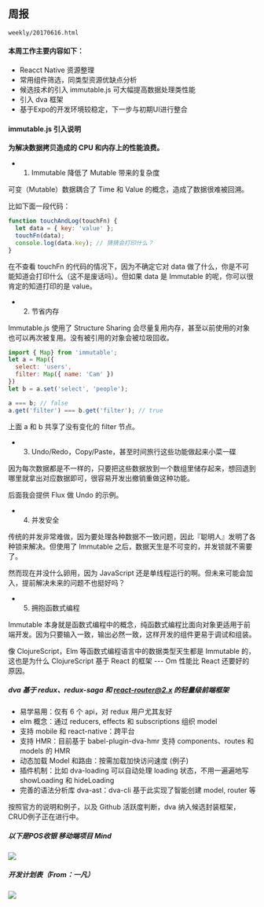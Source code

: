 ## 周报

`weekly/20170616.html`

#### 本周工作主要内容如下：

- Reacct Native 资源整理
- 常用组件筛选，同类型资源优缺点分析
- 候选技术的引入 immutable.js 可大幅提高数据处理类性能
- 引入 dva 框架
- 基于Expo的开发环境较稳定，下一步与初期UI进行整合

#### immutable.js 引入说明

**为解决数据拷贝造成的 CPU 和内存上的性能浪费。**

- 1. Immutable 降低了 Mutable 带来的复杂度

可变（Mutable）数据耦合了 Time 和 Value 的概念，造成了数据很难被回溯。

比如下面一段代码：

```javascript
function touchAndLog(touchFn) {
  let data = { key: 'value' };
  touchFn(data);
  console.log(data.key); // 猜猜会打印什么？
}
```
在不查看 touchFn 的代码的情况下，因为不确定它对 data 做了什么，你是不可能知道会打印什么（这不是废话吗）。但如果 data 是 Immutable 的呢，你可以很肯定的知道打印的是 value。

- 2. 节省内存

Immutable.js 使用了 Structure Sharing 会尽量复用内存，甚至以前使用的对象也可以再次被复用。没有被引用的对象会被垃圾回收。

```javascript
import { Map} from 'immutable';
let a = Map({
  select: 'users',
  filter: Map({ name: 'Cam' })
})
let b = a.set('select', 'people');

a === b; // false
a.get('filter') === b.get('filter'); // true
```
上面 a 和 b 共享了没有变化的 filter 节点。

- 3. Undo/Redo，Copy/Paste，甚至时间旅行这些功能做起来小菜一碟

因为每次数据都是不一样的，只要把这些数据放到一个数组里储存起来，想回退到哪里就拿出对应数据即可，很容易开发出撤销重做这种功能。

后面我会提供 Flux 做 Undo 的示例。

- 4. 并发安全

传统的并发非常难做，因为要处理各种数据不一致问题，因此『聪明人』发明了各种锁来解决。但使用了 Immutable 之后，数据天生是不可变的，并发锁就不需要了。

然而现在并没什么卵用，因为 JavaScript 还是单线程运行的啊。但未来可能会加入，提前解决未来的问题不也挺好吗？

- 5. 拥抱函数式编程

Immutable 本身就是函数式编程中的概念，纯函数式编程比面向对象更适用于前端开发。因为只要输入一致，输出必然一致，这样开发的组件更易于调试和组装。

像 ClojureScript，Elm 等函数式编程语言中的数据类型天生都是 Immutable 的，这也是为什么 ClojureScript 基于 React 的框架 --- Om 性能比 React 还要好的原因。

##### dva 基于 redux、redux-saga 和 react-router@2.x 的轻量级前端框架

- 易学易用：仅有 6 个 api，对 redux 用户尤其友好
- elm 概念：通过 reducers, effects 和 subscriptions 组织 model
- 支持 mobile 和 react-native：跨平台
- 支持 HMR：目前基于 babel-plugin-dva-hmr 支持 components、routes 和 models 的 HMR
- 动态加载 Model 和路由：按需加载加快访问速度 (例子)
- 插件机制：比如 dva-loading 可以自动处理 loading 状态，不用一遍遍地写 showLoading 和 hideLoading
- 完善的语法分析库 dva-ast：dva-cli 基于此实现了智能创建 model, router 等

按照官方的说明和例子，以及 Github 活跃度判断，dva 纳入候选封装框架，CRUD例子正在进行中。

##### 以下是POS收银 移动端项目 Mind

![](https://ws2.sinaimg.cn/large/006tNc79ly1fgn5ui8kj0j31kw1clgv3.jpg)

##### 开发计划表（From：一凡）

![](https://ws2.sinaimg.cn/large/006tNc79ly1fgn5y3f30wj30tz13pdw5.jpg)